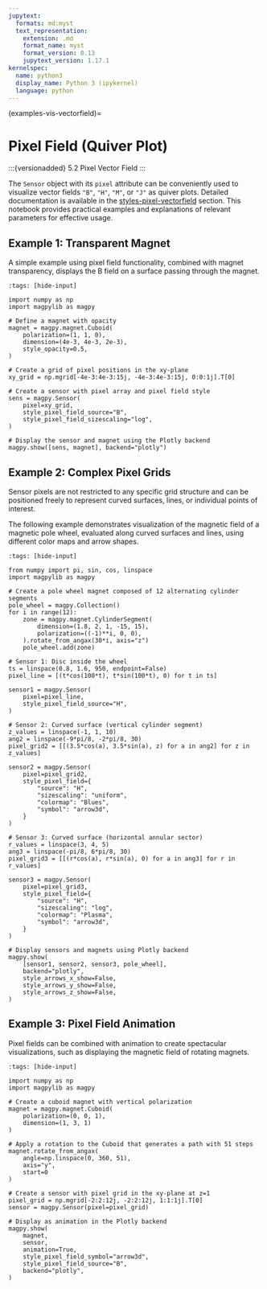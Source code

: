```yaml
---
jupytext:
  formats: md:myst
  text_representation:
    extension: .md
    format_name: myst
    format_version: 0.13
    jupytext_version: 1.17.1
kernelspec:
  name: python3
  display_name: Python 3 (ipykernel)
  language: python
---
```


(examples-vis-vectorfield)=

# Pixel Field (Quiver Plot)

:::{versionadded} 5.2
Pixel Vector Field
:::

The `Sensor` object with its `pixel` attribute can be conveniently used to visualize vector fields `"B"`, `"H"`, `"M"`, or `"J"` as quiver plots. Detailed documentation is available in the [styles-pixel-vectorfield](styles-pixel-vectorfield) section. This notebook provides practical examples and explanations of relevant parameters for effective usage.

## Example 1: Transparent Magnet

A simple example using pixel field functionality, combined with magnet transparency, displays the B field on a surface passing through the magnet.

```{code-cell} ipython3
:tags: [hide-input]

import numpy as np
import magpylib as magpy

# Define a magnet with opacity
magnet = magpy.magnet.Cuboid(
    polarization=(1, 1, 0),
    dimension=(4e-3, 4e-3, 2e-3),
    style_opacity=0.5,
)

# Create a grid of pixel positions in the xy-plane
xy_grid = np.mgrid[-4e-3:4e-3:15j, -4e-3:4e-3:15j, 0:0:1j].T[0]

# Create a sensor with pixel array and pixel field style
sens = magpy.Sensor(
    pixel=xy_grid,
    style_pixel_field_source="B",
    style_pixel_field_sizescaling="log",
)

# Display the sensor and magnet using the Plotly backend
magpy.show([sens, magnet], backend="plotly")
```

## Example 2: Complex Pixel Grids

Sensor pixels are not restricted to any specific grid structure and can be positioned freely to represent curved surfaces, lines, or individual points of interest.

The following example demonstrates visualization of the magnetic field of a magnetic pole wheel, evaluated along curved surfaces and lines, using different color maps and arrow shapes.

```{code-cell} ipython3
:tags: [hide-input]

from numpy import pi, sin, cos, linspace
import magpylib as magpy

# Create a pole wheel magnet composed of 12 alternating cylinder segments
pole_wheel = magpy.Collection()
for i in range(12):
    zone = magpy.magnet.CylinderSegment(
        dimension=(1.8, 2, 1, -15, 15),
        polarization=((-1)**i, 0, 0),
    ).rotate_from_angax(30*i, axis="z")
    pole_wheel.add(zone)

# Sensor 1: Disc inside the wheel
ts = linspace(0.8, 1.6, 950, endpoint=False)
pixel_line = [(t*cos(100*t), t*sin(100*t), 0) for t in ts]

sensor1 = magpy.Sensor(
    pixel=pixel_line,
    style_pixel_field_source="H",
)

# Sensor 2: Curved surface (vertical cylinder segment)
z_values = linspace(-1, 1, 10)
ang2 = linspace(-9*pi/8, -2*pi/8, 30)
pixel_grid2 = [[(3.5*cos(a), 3.5*sin(a), z) for a in ang2] for z in z_values]

sensor2 = magpy.Sensor(
    pixel=pixel_grid2,
    style_pixel_field={
        "source": "H",
        "sizescaling": "uniform",
        "colormap": "Blues",
        "symbol": "arrow3d",
    }
)

# Sensor 3: Curved surface (horizontal annular sector)
r_values = linspace(3, 4, 5)
ang3 = linspace(-pi/8, 6*pi/8, 30)
pixel_grid3 = [[(r*cos(a), r*sin(a), 0) for a in ang3] for r in r_values]

sensor3 = magpy.Sensor(
    pixel=pixel_grid3,
    style_pixel_field={
        "source": "H",
        "sizescaling": "log",
        "colormap": "Plasma",
        "symbol": "arrow3d",
    }
)

# Display sensors and magnets using Plotly backend
magpy.show(
    [sensor1, sensor2, sensor3, pole_wheel],
    backend="plotly",
    style_arrows_x_show=False,
    style_arrows_y_show=False,
    style_arrows_z_show=False,
)
```

## Example 3: Pixel Field Animation

Pixel fields can be combined with animation to create spectacular visualizations, such as displaying the magnetic field of rotating magnets.

```{code-cell} ipython3
:tags: [hide-input]

import numpy as np
import magpylib as magpy

# Create a cuboid magnet with vertical polarization
magnet = magpy.magnet.Cuboid(
    polarization=(0, 0, 1),
    dimension=(1, 3, 1)
)

# Apply a rotation to the Cuboid that generates a path with 51 steps
magnet.rotate_from_angax(
    angle=np.linspace(0, 360, 51),
    axis="y",
    start=0
)

# Create a sensor with pixel grid in the xy-plane at z=1
pixel_grid = np.mgrid[-2:2:12j, -2:2:12j, 1:1:1j].T[0]
sensor = magpy.Sensor(pixel=pixel_grid)

# Display as animation in the Plotly backend
magpy.show(
    magnet,
    sensor,
    animation=True,
    style_pixel_field_symbol="arrow3d",
    style_pixel_field_source="B",
    backend="plotly",
)
```
